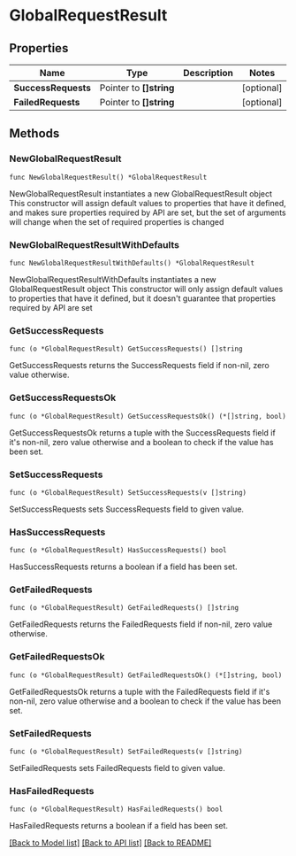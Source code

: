 # GlobalRequestResult

## Properties

Name | Type | Description | Notes
------------ | ------------- | ------------- | -------------
**SuccessRequests** | Pointer to **[]string** |  | [optional] 
**FailedRequests** | Pointer to **[]string** |  | [optional] 

## Methods

### NewGlobalRequestResult

`func NewGlobalRequestResult() *GlobalRequestResult`

NewGlobalRequestResult instantiates a new GlobalRequestResult object
This constructor will assign default values to properties that have it defined,
and makes sure properties required by API are set, but the set of arguments
will change when the set of required properties is changed

### NewGlobalRequestResultWithDefaults

`func NewGlobalRequestResultWithDefaults() *GlobalRequestResult`

NewGlobalRequestResultWithDefaults instantiates a new GlobalRequestResult object
This constructor will only assign default values to properties that have it defined,
but it doesn't guarantee that properties required by API are set

### GetSuccessRequests

`func (o *GlobalRequestResult) GetSuccessRequests() []string`

GetSuccessRequests returns the SuccessRequests field if non-nil, zero value otherwise.

### GetSuccessRequestsOk

`func (o *GlobalRequestResult) GetSuccessRequestsOk() (*[]string, bool)`

GetSuccessRequestsOk returns a tuple with the SuccessRequests field if it's non-nil, zero value otherwise
and a boolean to check if the value has been set.

### SetSuccessRequests

`func (o *GlobalRequestResult) SetSuccessRequests(v []string)`

SetSuccessRequests sets SuccessRequests field to given value.

### HasSuccessRequests

`func (o *GlobalRequestResult) HasSuccessRequests() bool`

HasSuccessRequests returns a boolean if a field has been set.

### GetFailedRequests

`func (o *GlobalRequestResult) GetFailedRequests() []string`

GetFailedRequests returns the FailedRequests field if non-nil, zero value otherwise.

### GetFailedRequestsOk

`func (o *GlobalRequestResult) GetFailedRequestsOk() (*[]string, bool)`

GetFailedRequestsOk returns a tuple with the FailedRequests field if it's non-nil, zero value otherwise
and a boolean to check if the value has been set.

### SetFailedRequests

`func (o *GlobalRequestResult) SetFailedRequests(v []string)`

SetFailedRequests sets FailedRequests field to given value.

### HasFailedRequests

`func (o *GlobalRequestResult) HasFailedRequests() bool`

HasFailedRequests returns a boolean if a field has been set.


[[Back to Model list]](../README.md#documentation-for-models) [[Back to API list]](../README.md#documentation-for-api-endpoints) [[Back to README]](../README.md)


